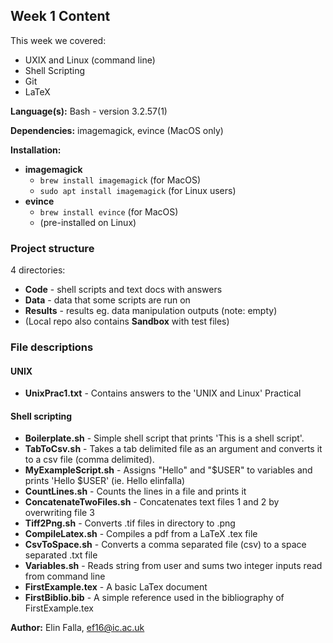 ## Week 1 Content

This week we covered:
- UXIX and Linux (command line)
- Shell Scripting
- Git
- LaTeX

**Language(s):** Bash - version 3.2.57(1)

**Dependencies:** imagemagick, evince (MacOS only)

**Installation:**
- **imagemagick**
	- `brew install imagemagick` (for MacOS)
	- `sudo apt install imagemagick` (for Linux users)
- **evince**
	- `brew install evince` (for MacOS)
	- (pre-installed on Linux)

### Project structure

4 directories:
- **Code** - shell scripts and text docs with answers
- **Data** - data that some scripts are run on
- **Results** - results eg. data manipulation outputs (note: empty)
- (Local repo also contains **Sandbox** with test files)

### File descriptions
#### UNIX

- **UnixPrac1.txt** - Contains answers to the 'UNIX and Linux' Practical

#### Shell scripting

- **Boilerplate.sh** - Simple shell script that prints 'This is a shell script'.
- **TabToCsv.sh** - Takes a tab delimited file as an argument and converts it to a csv file (comma delimited).
- **MyExampleScript.sh** - Assigns "Hello" and "$USER" to variables and prints 'Hello $USER' (ie. Hello elinfalla)
- **CountLines.sh** - Counts the lines in a file and prints it
- **ConcatenateTwoFiles.sh** - Concatenates text files 1 and 2 by overwriting file 3
- **Tiff2Png.sh** - Converts .tif files in directory to .png
- **CompileLatex.sh** - Compiles a pdf from a LaTeX .tex file
- **CsvToSpace.sh** - Converts a comma separated file (csv) to a space separated .txt file
- **Variables.sh** - Reads string from user and sums two integer inputs read from command line
- **FirstExample.tex** - A basic LaTex document
- **FirstBiblio.bib** - A simple reference used in the bibliography of FirstExample.tex

**Author:** Elin Falla, ef16@ic.ac.uk
